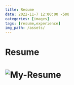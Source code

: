 ```yaml
---
title: Resume
date: 2022-11-7 12:00:00 -500
categories: [images]
tags: [resume,experience]
img_path: /assets/
---
```


# Resume

# ![My-Resume](resume.jpg)
